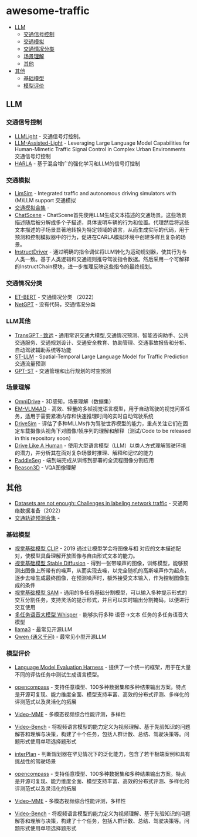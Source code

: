# awesome-traffic
- [LLM](#LLM)
    - [交通信号控制](#交通信号控制)
    - [交通模拟](#交通模拟)
    - [交通情况分类](#交通情况分类)
    - [场景理解](#场景理解)
    - [其他](#LLM其他)
- [其他](#其他)
    - [基础模型](#基础模型)
    - [模型评价](#模型评价)

## LLM

### 交通信号控制

- [LLMLight](https://github.com/usail-hkust/LLMTSCS) - 交通信号灯控制。 
- [LLM-Assisted-Light](https://github.com/Traffic-Alpha/LLM-Assisted-Light) - Leveraging Large Language Model Capabilities for Human-Mimetic Traffic Signal Control in Complex Urban Environments 交通信号灯控制
- [HARLA](https://github.com/Traffic-Alpha/TSC-HARLA) - 基于混合增广的强化学习和LLM的信号灯控制

### 交通模拟

- [LimSim](https://github.com/PJLab-ADG/LimSim) - Integrated traffic and autonomous driving simulators with (M)LLM support 交通模拟
- [交通模拟合集](https://github.com/zachytong/Awesome-Traffic-Simulation) -
- [ChatScene](https://github.com/javyduck/ChatScene) - ChatScene首先使用LLM生成文本描述的交通场景。这些场景描述随后被分解成多个子描述，具体说明车辆的行为和位置。代理然后将这些文本描述的子场景显著地转换为特定领域的语言，从而生成实际的代码，用于预测和控制模拟器中的行为，促进在CARLA模拟环境中创建多样且复杂的场景。
- [InstructDriver](https://github.com/bonbon-rj/instructdriver) - 通过明确的指令调优将LLM转化为运动规划器，使其行为与人类一致。基于人类逻辑和交通规则推导驾驶指令数据。然后采用一个可解释的InstructChain模块，进一步推理反映这些指令的最终规划。

### 交通情况分类

- [ET-BERT](https://github.com/linwhitehat/ET-BERT) - 交通情况分类 （2022）
- [NetGPT](https://arxiv.org/abs/2304.09513) - 没有代码，交通情况分类

### LLM其他

- [TransGPT · 致远](https://github.com/DUOMO/TransGPT) - 通用常识交通大模型,交通情况预测、智能咨询助手、公共交通服务、交通规划设计、交通安全教育、协助管理、交通事故报告和分析、自动驾驶辅助系统等功能
- [ST-LLM](https://github.com/ChenxiLiu-HNU/ST-LLM) - Spatial-Temporal Large Language Model for Traffic Prediction 交通流量预测
- [GPT-ST](https://github.com/hkuds/gpt-st) - 交通管理和出行规划的时空预测

### 场景理解

- [OmniDrive](https://github.com/nvlabs/omnidrive) - 3D感知，场景理解（数据集）
- [EM-VLM4AD](https://github.com/akshaygopalkr/em-vlm4ad) - 高效、轻量的多帧视觉语言模型，用于自动驾驶的视觉问答任务，适用于需要紧凑内存和快速推理时间的实时自动驾驶系统
- [DriveSim](https://github.com/sreeramsa/drivesim) - 评估了多种MLLMs作为驾驶世界模型的能力，重点关注它们在固定车载摄像头视角下对图像/帧序列的理解和解释（测试/Code to be released in this repository soon）
- [Drive Like A Human](https://github.com/PJLab-ADG/driveLikeAHuman) - 使用大型语言模型（LLM）以类人方式理解驾驶环境的潜力，并分析其在面对复杂场景时推理、解释和记忆的能力
- [PaddleSeg](https://github.com/PaddlePaddle/PaddleSeg) - 端到端完成从训练到部署的全流程图像分割应用
- [Reason3D](https://github.com/kuanchihhuang/reason3d) - VQA图像理解



## 其他

- [Datasets are not enough: Challenges in labeling network traffic](https://www.sciencedirect.com/science/article/abs/pii/S0167404822002048) - 交通网络数据准备（2022）
- [交通轨迹预测合集](https://github.com/Psychic-DL/Awesome-Traffic-Agent-Trajectory-Prediction) -

### 基础模型

- [视觉基础模型 CLIP](https://github.com/openai/CLIP) - 2019 通过让模型学会将图像与相
对应的文本描述配对，使模型具备理解开放图像与自由形式文本的能力。
- [视觉基础模型 Stable Diffusion](https://github.com/AUTOMATIC1111/stable-diffusion-webui) - 得到一张带噪声的图像，训练模型，能够预测出图像上所带有的噪声，从而实现去噪，以完全随机的高斯噪声作为起点，逐步去噪生成最终图像，在预测噪声时，额外接受文本输入，作为控制图像生成的条件
- [视觉基础模型 SAM](https://github.com/facebookresearch/segment-anything) - 通用的多任务基础分割模型，可以输入多种提示形式的交互分割任务，支持灵活的提示形式，并且可以实时输出分割掩码，以便进行交互使用
- [多任务语音大模型 Whisper](https://github.com/openai/whisper) - 能够执行多种 语音->文本 任务的多任务语音大模型
- [llama3](https://github.com/meta-llama/llama3) - 最常见开源LLM
- [Qwen (通义千问)](https://github.com/QwenLM/Qwen) - 最常见小型开源LLM

### 模型评价

- [Language Model Evaluation Harness](https://github.com/EleutherAI/lm-evaluation-harness) - 提供了一个统一的框架，用于在大量不同的评估任务中测试生成语言模型。
- [opencompass](https://github.com/open-compass/opencompass) - 支持任意模型、100多种数据集和多种结果输出方案。特点是开源可复现、能力维度全面、模型支持丰富、高效的分布式评测、多样化的评测范式以及灵活化的拓展
- [Video-MME](https://github.com/BradyFU/Video-MME) - 多模态视频综合性能评测，多样性
- [Video-Bench](https://github.com/PKU-YuanGroup/Video-Bench) - 将视频语言模型的能力定义为视频理解、基于先验知识的问题解答和理解与决策，构建了十个任务，包括人群计数、总结、驾驶决策等。问题形式使用单项选择题形式
- [interPlan](https://github.com/mh0797/interplan) - 判断规划器在罕见情况下的泛化能力，包含了若干极端案例和具有挑战性的驾驶场景

- [opencompass](https://github.com/open-compass/opencompass) - 支持任意模型、100多种数据集和多种结果输出方案。特点是开源可复现、能力维度全面、模型支持丰富、高效的分布式评测、多样化的评测范式以及灵活化的拓展
- [Video-MME](https://github.com/BradyFU/Video-MME) - 多模态视频综合性能评测，多样性
- [Video-Bench](https://github.com/PKU-YuanGroup/Video-Bench) - 将视频语言模型的能力定义为视频理解、基于先验知识的问题解答和理解与决策，构建了十个任务，包括人群计数、总结、驾驶决策等。问题形式使用单项选择题形式


